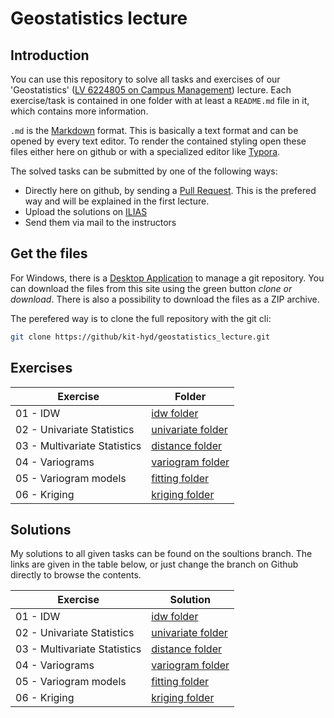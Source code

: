 # Geostatistics lecture

## Introduction
You can use this repository to solve all tasks and exercises of our 'Geostatistics' ([LV 6224805 on Campus Management](https://campus.studium.kit.edu/ev/2HKQRqFeSTu15TtPGocP-Q/de)) lecture. Each exercise/task is contained in one folder with at least a `README.md` file in it, which contains more information. 

`.md` is the [Markdown](https://github.com/adam-p/markdown-here/wiki/Markdown-Cheatsheet) format. This is basically a text format and can be opened by every text editor. To render the contained styling open these files either here on github or with a specialized editor like [Typora](https://typora.io/).

The solved tasks can be submitted by one of the following ways:

* Directly here on github, by sending a [Pull Request](https://help.github.com/en/articles/about-pull-requests). This is the prefered way   and will be explained in the first lecture.
* Upload the solutions on [ILIAS](https://ilias.studium.kit.edu/)
* Send them via mail to the instructors

## Get the files

For Windows, there is a [Desktop Application](https://desktop.github.com/) to manage a git repository. 
You can download the files from this site using the green button *clone or download*. There is also a
possibility to download the files as a ZIP archive.

The perefered way is to clone the full repository with the git cli:

```bash
git clone https://github/kit-hyd/geostatistics_lecture.git
```

## Exercises

| Exercise | Folder | 
|----------|--------|
| 01 - IDW | [idw folder](https://github.com/KIT-HYD/geostatistics_lecture/tree/master/idw) |
| 02 - Univariate Statistics | [univariate folder](https://github.com/KIT-HYD/geostatistics_lecture/tree/master/univariate) |
| 03 - Multivariate Statistics | [distance folder](https://github.com/KIT-HYD/geostatistics_lecture/tree/master/distance) |
| 04 - Variograms | [variogram folder](https://github.com/KIT-HYD/geostatistics_lecture/tree/master/variogram) |
| 05 - Variogram models | [fitting folder](https://github.com/KIT-HYD/geostatistics_lecture/tree/master/fitting) |
| 06 - Kriging | [kriging folder](https://github.com/KIT-HYD/geostatistics_lecture/tree/master/kriging) |

## Solutions

My solutions to all given tasks can be found on the soultions branch. 
The links are given in the table below, or just change the branch on Github directly 
to browse the contents. 

| Exercise | Solution |
|----------|----------|
| 01 - IDW | [idw folder](https://github.com/KIT-HYD/geostatistics_lecture/tree/solutions/idw) |
| 02 - Univariate Statistics | [univariate folder](https://github.com/KIT-HYD/geostatistics_lecture/tree/solutions/univariate) |
| 03 - Multivariate Statistics | [distance folder](https://github.com/KIT-HYD/geostatistics_lecture/tree/solutions/distance) |
| 04 - Variograms | [variogram folder](https://github.com/KIT-HYD/geostatistics_lecture/tree/solutions/variogram) |
| 05 - Variogram models | [fitting folder](https://github.com/KIT-HYD/geostatistics_lecture/tree/solutions/fitting) |
| 06 - Kriging | [kriging folder](https://github.com/KIT-HYD/geostatistics_lecture/tree/solutions/kriging) |